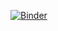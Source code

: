 [![Binder](https://mybinder.org/badge_logo.svg)](https://mybinder.org/v2/gh/michjnich/telenor-python-onboarding.git/HEAD)

